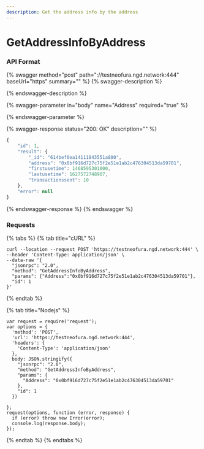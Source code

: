 ```yaml
---
description: Get the address info by the address
---
```


# GetAddressInfoByAddress

### API Format

{% swagger method="post" path="://testneofura.ngd.network:444" baseUrl="https" summary="" %}
{% swagger-description %}

{% endswagger-description %}

{% swagger-parameter in="body" name="Address" required="true" %}

{% endswagger-parameter %}

{% swagger-response status="200: OK" description="" %}
```javascript
{
    "id": 1,
    "result": {
        "_id": "614bef0ea14111843551a800",
        "address": "0x0bf916d727c75f2e51e1ab2c476304513da59701",
        "firstusetime": 1468595301000,
        "lastusetime": 1627572748907,
        "transactionssent": 10
    },
    "error": null
}
```
{% endswagger-response %}
{% endswagger %}

### Requests

{% tabs %}
{% tab title="cURL" %}
```
curl --location --request POST 'https://testneofura.ngd.network:444' \
--header 'Content-Type: application/json' \
--data-raw '{
  "jsonrpc": "2.0",
  "method": "GetAddressInfoByAddress",
  "params": {"Address":"0x0bf916d727c75f2e51e1ab2c476304513da59701"},
  "id": 1
}'
```
{% endtab %}

{% tab title="Nodejs" %}


```
var request = require('request');
var options = {
  'method': 'POST',
  'url': 'https://testneofura.ngd.network:444',
  'headers': {
    'Content-Type': 'application/json'
  },
  body: JSON.stringify({
    "jsonrpc": "2.0",
    "method": "GetAddressInfoByAddress",
    "params": {
      "Address": "0x0bf916d727c75f2e51e1ab2c476304513da59701"
    },
    "id": 1
  })

};
request(options, function (error, response) {
  if (error) throw new Error(error);
  console.log(response.body);
});

```
{% endtab %}
{% endtabs %}
